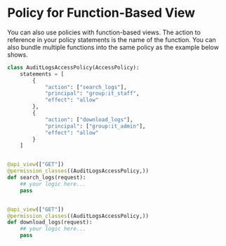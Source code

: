# Policy for Function-Based View

You can also use policies with function-based views. The action to reference in your policy statements is the name of the function. You can also bundle multiple functions into the same policy as the example below shows.

```python hl_lines="4 9 18 25"
class AuditLogsAccessPolicy(AccessPolicy):
    statements = [
        {
            "action": ["search_logs"],
            "principal": "group:it_staff",
            "effect": "allow"
        },
        {
            "action": ["download_logs"],
            "principal": ["group:it_admin"],
            "effect": "allow"            
        }
    ]


@api_view(["GET"])
@permission_classes((AuditLogsAccessPolicy,))
def search_logs(request):
    ## your logic here...
    pass


@api_view(["GET"])
@permission_classes((AuditLogsAccessPolicy,))
def download_logs(request):
    ## your logic here...
    pass
```